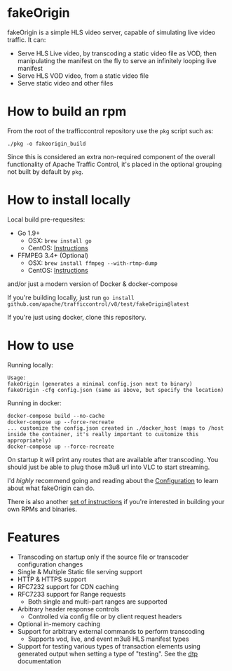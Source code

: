 <!--
    Licensed to the Apache Software Foundation (ASF) under one
    or more contributor license agreements.  See the NOTICE file
    distributed with this work for additional information
    regarding copyright ownership.  The ASF licenses this file
    to you under the Apache License, Version 2.0 (the
    "License"); you may not use this file except in compliance
    with the License.  You may obtain a copy of the License at

      http://www.apache.org/licenses/LICENSE-2.0

    Unless required by applicable law or agreed to in writing,
    software distributed under the License is distributed on an
    "AS IS" BASIS, WITHOUT WARRANTIES OR CONDITIONS OF ANY
    KIND, either express or implied.  See the License for the
    specific language governing permissions and limitations
    under the License.
-->
# fakeOrigin

fakeOrigin is a simple HLS video server, capable of simulating live video traffic. It can:

* Serve HLS Live video, by transcoding a static video file as VOD, then manipulating the manifest on the fly to serve an infinitely looping live manifest
* Serve HLS VOD video, from a static video file
* Serve static video and other files

# How to build an rpm
From the root of the trafficcontrol repository use the `pkg` script such as:
```
./pkg -o fakeorigin_build
```
Since this is considered an extra non-required component of the overall functionality of Apache Traffic Control, it's placed in the optional grouping not built by default by `pkg`.

# How to install locally
Local build pre-requesites:
* Go 1.9+
  * OSX: ```brew install go```
  * CentOS: [Instructions]( https://www.itzgeek.com/how-tos/linux/centos-how-tos/install-go-1-7-ubuntu-16-04-14-04-centos-7-fedora-24.html)
* FFMPEG 3.4+ (Optional)
  * OSX: ```brew install ffmpeg --with-rtmp-dump```
  * CentOS: [Instructions](https://linuxadmin.io/install-ffmpeg-on-centos-7/)

and/or just a modern version of Docker & docker-compose

If you're building locally, just run ```go install github.com/apache/trafficcontrol/v8/test/fakeOrigin@latest```

If you're just using docker, clone this repository.

# How to use
Running locally:
```
Usage:
fakeOrigin (generates a minimal config.json next to binary)
fakeOrigin -cfg config.json (same as above, but specify the location)
```
Running in docker:
```
docker-compose build --no-cache
docker-compose up --force-recreate
... customize the config.json created in ./docker_host (maps to /host inside the container, it's really important to customize this appropriately)
docker-compose up --force-recreate
```

On startup it will print any routes that are available after transcoding.  You should just be able to plug those m3u8 url into VLC to start streaming.

I'd *highly* recommend going and reading about the [Configuration](./docs/Configuration.md) to learn about what fakeOrigin can do.

There is also another [set of instructions](build/README.md) if you're interested in building your own RPMs and binaries.

# Features
* Transcoding on startup only if the source file or transcoder configuration changes
* Single & Multiple Static file serving support
* HTTP & HTTPS support
* RFC7232 support for CDN caching
* RFC7233 support for Range requests
  * Both single and multi-part ranges are supported
* Arbitrary header response controls
  * Controlled via config file or by client request headers
* Optional in-memory caching
* Support for arbitrary external commands to perform transcoding
  * Supports vod, live, and event m3u8 HLS manifest types
* Support for testing various types of transaction elements using generated output when setting a type of "testing". See the [dtp](./docs/Testing.md) documentation
